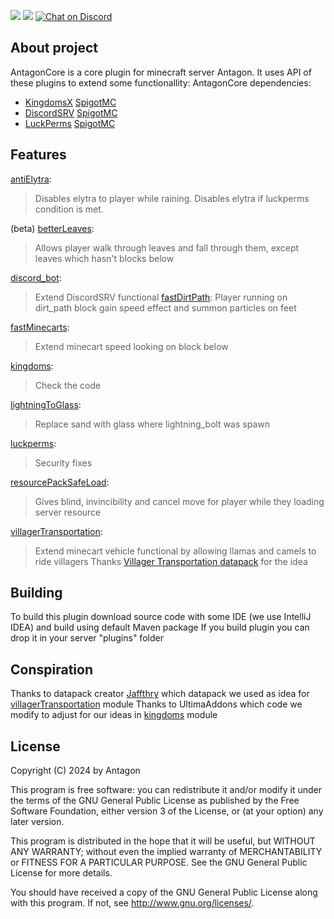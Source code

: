 <p align="left">
    <a href="https://www.gnu.org/licenses/gpl-3.0" alt=GPLv3>
        <img src="https://img.shields.io/badge/License-GPLv3-blue.svg?style=flat-square" /></a>
    <a href="https://github.com/Aquobus/AntagonCore/pulse" alt="Activity">
        <img src="https://img.shields.io/github/commit-activity/m/Aquobus/AntagonCore?style=flat-square" /></a>
    <a href="https://discord.gg/5tQ5PqKet6">
        <img src="https://img.shields.io/discord/946499645020979210?style=flat-square&logo=discord&logoColor=white"
            alt="Chat on Discord"></a>
</p>

## About project
AntagonCore is a core plugin for minecraft server Antagon.
It uses API of these plugins to extend some functionallity:
AntagonCore dependencies:
- [KingdomsX](https://github.com/CryptoMorin/KingdomsX) [SpigotMC](https://www.spigotmc.org/resources/kingdomsx.77670/)
- [DiscordSRV](https://github.com/DiscordSRV/DiscordSRV) [SpigotMC](https://www.spigotmc.org/resources/discordsrv.18494/)
- [LuckPerms](https://github.com/LuckPerms/LuckPerms) [SpigotMC](https://www.spigotmc.org/resources/kingdomsx.77670/)

## Features
[antiElytra](src/main/java/com/aquobus/antagoncore/modules/antiElytra/ElytraListener.java):
> Disables elytra to player while raining.
> Disables elytra if luckperms condition is met.

(beta) [betterLeaves](src/main/java/com/aquobus/antagoncore/modules/betterLeaves/BetterLeaves.java):
> Allows player walk through leaves and fall through them, except leaves which hasn't blocks below

[discord_bot](src/main/java/com/aquobus/antagoncore/modules/discord_bot):
> Extend DiscordSRV functional
[fastDirtPath](src/main/java/com/aquobus/antagoncore/modules/fastDirtPath/FastDirtPath.java):
> Player running on dirt_path block gain speed effect and summon particles on feet

[fastMinecarts](src/main/java/com/aquobus/antagoncore/modules/fastMinecarts/FastMinecarts.java):
> Extend minecart speed looking on block below

[kingdoms](src/main/java/com/aquobus/antagoncore/modules/kingdoms):
> Check the code

[lightningToGlass](src/main/java/com/aquobus/antagoncore/modules/lightningToGlass/LightningToGlass.java):
> Replace sand with glass where lightning_bolt was spawn

[luckperms](src/main/java/com/aquobus/antagoncore/modules/luckperms):
> Security fixes

[resourcePackSafeLoad](src/main/java/com/aquobus/antagoncore/modules/resourcePackSafeLoad):
> Gives blind, invincibility and cancel move for player while they loading server resource 

[villagerTransportation](src/main/java/com/aquobus/antagoncore/modules/villagerTransportation):
> Extend minecart vehicle functional by allowing llamas and camels to ride villagers
> Thanks [Villager Transportation datapack](https://modrinth.com/datapack/villager-transportation) for the idea

## Building
To build this plugin download source code with some IDE (we use IntelliJ IDEA) and build using default Maven package
If you build plugin you can drop it in your server "plugins" folder 

## Conspiration
Thanks to datapack creator [Jaffthry](https://modrinth.com/user/Jaffthry) which datapack we used as idea for [villagerTransportation](src/main/java/com/aquobus/antagoncore/modules/villagerTransportation) module
Thanks to UltimaAddons which code we modify to adjust for our ideas in [kingdoms](src/main/java/com/aquobus/antagoncore/modules/kingdoms) module

## License
Copyright (C) 2024 by Antagon

This program is free software: you can redistribute it and/or modify
it under the terms of the GNU General Public License as published by
the Free Software Foundation, either version 3 of the License, or
(at your option) any later version.

This program is distributed in the hope that it will be useful,
but WITHOUT ANY WARRANTY; without even the implied warranty of
MERCHANTABILITY or FITNESS FOR A PARTICULAR PURPOSE.  See the
GNU General Public License for more details.

You should have received a copy of the GNU General Public License
along with this program.  If not, see <http://www.gnu.org/licenses/>.
